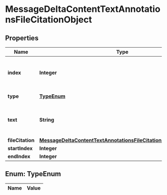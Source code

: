 

# MessageDeltaContentTextAnnotationsFileCitationObject

## Properties

Name | Type | Description | Notes
------------ | ------------- | ------------- | -------------
**index** | **Integer** | The index of the annotation in the text content part. | 
**type** | [**TypeEnum**](#TypeEnum) | Always &#x60;file_citation&#x60;. | 
**text** | **String** | The text in the message content that needs to be replaced. |  [optional]
**fileCitation** | [**MessageDeltaContentTextAnnotationsFileCitationObjectFileCitation**](MessageDeltaContentTextAnnotationsFileCitationObjectFileCitation.md) |  |  [optional]
**startIndex** | **Integer** |  |  [optional]
**endIndex** | **Integer** |  |  [optional]


## Enum: TypeEnum

Name | Value
---- | -----




